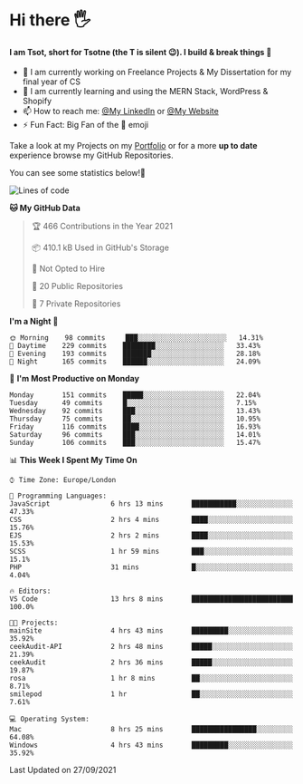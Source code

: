 # Hi there :raised_hand_with_fingers_splayed:
#### I am Tsot, short for Tsotne (the T is silent :wink:). I build & break things :space_invader:
- :telescope: I am currently working on Freelance Projects & My Dissertation for my final year of CS
- :seedling: I am currently learning and using the MERN Stack, WordPress & Shopify
- :mailbox: How to reach me: [@My LinkedIn](https://www.linkedin.com/in/tsotne-gvadzabia/) or [@My Website](https://tsotnegvadzabia.me/contact)
- :zap: Fun Fact: Big Fan of the :space_invader: emoji

Take a look at my Projects on my [Portfolio](https://tsotne.co.uk/) or for a more **up to date** experience browse my GitHub Repositories.

You can see some statistics below!:space_invader:
<!--START_SECTION:waka-->
![Lines of code](https://img.shields.io/badge/From%20Hello%20World%20I%27ve%20Written-3.5%20million%20lines%20of%20code-blue)

**🐱 My GitHub Data** 

> 🏆 466 Contributions in the Year 2021
 > 
> 📦 410.1 kB Used in GitHub's Storage 
 > 
> 🚫 Not Opted to Hire
 > 
> 📜 20 Public Repositories 
 > 
> 🔑 7 Private Repositories  
 > 
**I'm a Night 🦉** 

```text
🌞 Morning    98 commits     ███░░░░░░░░░░░░░░░░░░░░░░   14.31% 
🌆 Daytime    229 commits    ████████░░░░░░░░░░░░░░░░░   33.43% 
🌃 Evening    193 commits    ███████░░░░░░░░░░░░░░░░░░   28.18% 
🌙 Night      165 commits    ██████░░░░░░░░░░░░░░░░░░░   24.09%

```
📅 **I'm Most Productive on Monday** 

```text
Monday       151 commits    █████░░░░░░░░░░░░░░░░░░░░   22.04% 
Tuesday      49 commits     █░░░░░░░░░░░░░░░░░░░░░░░░   7.15% 
Wednesday    92 commits     ███░░░░░░░░░░░░░░░░░░░░░░   13.43% 
Thursday     75 commits     ██░░░░░░░░░░░░░░░░░░░░░░░   10.95% 
Friday       116 commits    ████░░░░░░░░░░░░░░░░░░░░░   16.93% 
Saturday     96 commits     ███░░░░░░░░░░░░░░░░░░░░░░   14.01% 
Sunday       106 commits    ███░░░░░░░░░░░░░░░░░░░░░░   15.47%

```


📊 **This Week I Spent My Time On** 

```text
⌚︎ Time Zone: Europe/London

💬 Programming Languages: 
JavaScript               6 hrs 13 mins       ███████████░░░░░░░░░░░░░░   47.33% 
CSS                      2 hrs 4 mins        ████░░░░░░░░░░░░░░░░░░░░░   15.76% 
EJS                      2 hrs 2 mins        ████░░░░░░░░░░░░░░░░░░░░░   15.53% 
SCSS                     1 hr 59 mins        ███░░░░░░░░░░░░░░░░░░░░░░   15.1% 
PHP                      31 mins             █░░░░░░░░░░░░░░░░░░░░░░░░   4.04%

🔥 Editors: 
VS Code                  13 hrs 8 mins       █████████████████████████   100.0%

🐱‍💻 Projects: 
mainSite                 4 hrs 43 mins       █████████░░░░░░░░░░░░░░░░   35.92% 
ceekAudit-API            2 hrs 48 mins       █████░░░░░░░░░░░░░░░░░░░░   21.39% 
ceekAudit                2 hrs 36 mins       █████░░░░░░░░░░░░░░░░░░░░   19.87% 
rosa                     1 hr 8 mins         ██░░░░░░░░░░░░░░░░░░░░░░░   8.71% 
smilepod                 1 hr                ██░░░░░░░░░░░░░░░░░░░░░░░   7.61%

💻 Operating System: 
Mac                      8 hrs 25 mins       ████████████████░░░░░░░░░   64.08% 
Windows                  4 hrs 43 mins       █████████░░░░░░░░░░░░░░░░   35.92%

```


 Last Updated on 27/09/2021
<!--END_SECTION:waka-->
